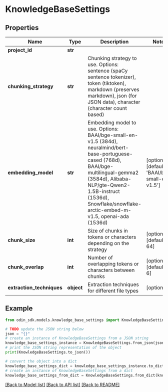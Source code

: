 # KnowledgeBaseSettings


## Properties

Name | Type | Description | Notes
------------ | ------------- | ------------- | -------------
**project_id** | **str** |  | 
**chunking_strategy** | **str** | Chunking strategy to use. Options: sentence (spaCy sentence tokenizer), token (tiktoken), markdown (preserves markdown), json (for JSON data), character (character count based) | 
**embedding_model** | **str** | Embedding model to use. Options: BAAI/bge-small-en-v1.5 (384d), neuralmind/bert-base-portuguese-cased (768d), BAAI/bge-multilingual-gemma2 (3584d), Alibaba-NLP/gte-Qwen2-1.5B-instruct (1536d), Snowflake/snowflake-arctic-embed-m-v1.5, openai-ada (1536d) | [optional] [default to 'BAAI/bge-small-en-v1.5']
**chunk_size** | **int** | Size of chunks in tokens or characters depending on the strategy | [optional] [default to 64]
**chunk_overlap** | **int** | Number of overlapping tokens or characters between chunks | [optional] [default to 6]
**extraction_techniques** | **object** | Extraction techniques for different file types | [optional] 

## Example

```python
from odin_sdk.models.knowledge_base_settings import KnowledgeBaseSettings

# TODO update the JSON string below
json = "{}"
# create an instance of KnowledgeBaseSettings from a JSON string
knowledge_base_settings_instance = KnowledgeBaseSettings.from_json(json)
# print the JSON string representation of the object
print(KnowledgeBaseSettings.to_json())

# convert the object into a dict
knowledge_base_settings_dict = knowledge_base_settings_instance.to_dict()
# create an instance of KnowledgeBaseSettings from a dict
knowledge_base_settings_from_dict = KnowledgeBaseSettings.from_dict(knowledge_base_settings_dict)
```
[[Back to Model list]](../README.md#documentation-for-models) [[Back to API list]](../README.md#documentation-for-api-endpoints) [[Back to README]](../README.md)


